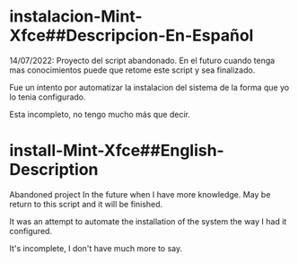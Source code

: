 # instalacion-Mint-Xfce##Descripcion-En-Español
14/07/2022: Proyecto del script abandonado.
En el futuro cuando tenga mas conocimientos puede que retome este script y sea finalizado.

Fue un intento por automatizar la instalacion del sistema de la forma que yo lo tenia configurado.

Esta incompleto, no tengo mucho más que decir.

# install-Mint-Xfce##English-Description
Abandoned project
In the future when I have more knowledge. May be return to this script and it will be finished.

It was an attempt to automate the installation of the system the way I had it configured.

It's incomplete, I don't have much more to say.
